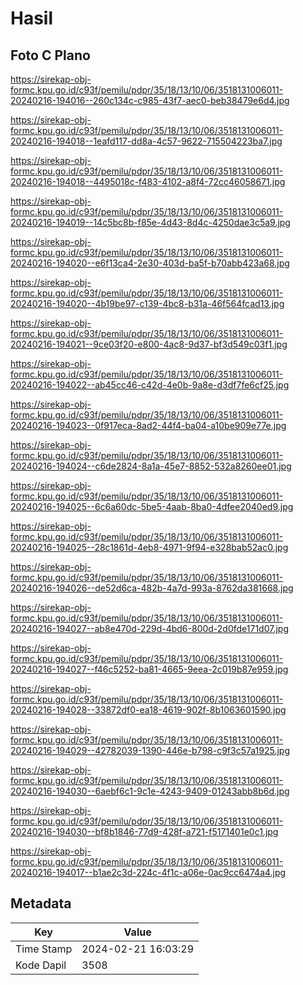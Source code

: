 # Hasil

## Foto C Plano

https://sirekap-obj-formc.kpu.go.id/c93f/pemilu/pdpr/35/18/13/10/06/3518131006011-20240216-194016--260c134c-c985-43f7-aec0-beb38479e6d4.jpg

https://sirekap-obj-formc.kpu.go.id/c93f/pemilu/pdpr/35/18/13/10/06/3518131006011-20240216-194018--1eafd117-dd8a-4c57-9622-715504223ba7.jpg

https://sirekap-obj-formc.kpu.go.id/c93f/pemilu/pdpr/35/18/13/10/06/3518131006011-20240216-194018--4495018c-f483-4102-a8f4-72cc46058671.jpg

https://sirekap-obj-formc.kpu.go.id/c93f/pemilu/pdpr/35/18/13/10/06/3518131006011-20240216-194019--14c5bc8b-f85e-4d43-8d4c-4250dae3c5a9.jpg

https://sirekap-obj-formc.kpu.go.id/c93f/pemilu/pdpr/35/18/13/10/06/3518131006011-20240216-194020--e6f13ca4-2e30-403d-ba5f-b70abb423a68.jpg

https://sirekap-obj-formc.kpu.go.id/c93f/pemilu/pdpr/35/18/13/10/06/3518131006011-20240216-194020--4b19be97-c139-4bc8-b31a-46f564fcad13.jpg

https://sirekap-obj-formc.kpu.go.id/c93f/pemilu/pdpr/35/18/13/10/06/3518131006011-20240216-194021--9ce03f20-e800-4ac8-9d37-bf3d549c03f1.jpg

https://sirekap-obj-formc.kpu.go.id/c93f/pemilu/pdpr/35/18/13/10/06/3518131006011-20240216-194022--ab45cc46-c42d-4e0b-9a8e-d3df7fe6cf25.jpg

https://sirekap-obj-formc.kpu.go.id/c93f/pemilu/pdpr/35/18/13/10/06/3518131006011-20240216-194023--0f917eca-8ad2-44f4-ba04-a10be909e77e.jpg

https://sirekap-obj-formc.kpu.go.id/c93f/pemilu/pdpr/35/18/13/10/06/3518131006011-20240216-194024--c6de2824-8a1a-45e7-8852-532a8260ee01.jpg

https://sirekap-obj-formc.kpu.go.id/c93f/pemilu/pdpr/35/18/13/10/06/3518131006011-20240216-194025--6c6a60dc-5be5-4aab-8ba0-4dfee2040ed9.jpg

https://sirekap-obj-formc.kpu.go.id/c93f/pemilu/pdpr/35/18/13/10/06/3518131006011-20240216-194025--28c1861d-4eb8-4971-9f94-e328bab52ac0.jpg

https://sirekap-obj-formc.kpu.go.id/c93f/pemilu/pdpr/35/18/13/10/06/3518131006011-20240216-194026--de52d6ca-482b-4a7d-993a-8762da381668.jpg

https://sirekap-obj-formc.kpu.go.id/c93f/pemilu/pdpr/35/18/13/10/06/3518131006011-20240216-194027--ab8e470d-229d-4bd6-800d-2d0fde171d07.jpg

https://sirekap-obj-formc.kpu.go.id/c93f/pemilu/pdpr/35/18/13/10/06/3518131006011-20240216-194027--f46c5252-ba81-4665-9eea-2c019b87e959.jpg

https://sirekap-obj-formc.kpu.go.id/c93f/pemilu/pdpr/35/18/13/10/06/3518131006011-20240216-194028--33872df0-ea18-4619-902f-8b1063601590.jpg

https://sirekap-obj-formc.kpu.go.id/c93f/pemilu/pdpr/35/18/13/10/06/3518131006011-20240216-194029--42782039-1390-446e-b798-c9f3c57a1925.jpg

https://sirekap-obj-formc.kpu.go.id/c93f/pemilu/pdpr/35/18/13/10/06/3518131006011-20240216-194030--6aebf6c1-9c1e-4243-9409-01243abb8b6d.jpg

https://sirekap-obj-formc.kpu.go.id/c93f/pemilu/pdpr/35/18/13/10/06/3518131006011-20240216-194030--bf8b1846-77d9-428f-a721-f5171401e0c1.jpg

https://sirekap-obj-formc.kpu.go.id/c93f/pemilu/pdpr/35/18/13/10/06/3518131006011-20240216-194017--b1ae2c3d-224c-4f1c-a06e-0ac9cc6474a4.jpg


## Metadata

| Key        | Value               |
| ---------- | ------------------- |
| Time Stamp | 2024-02-21 16:03:29 |
| Kode Dapil | 3508                |



